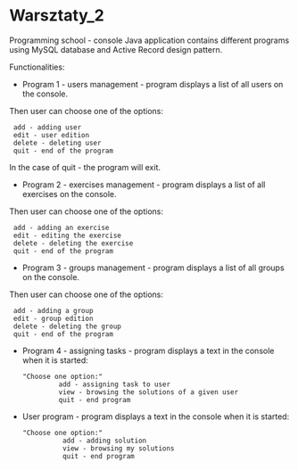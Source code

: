 # Warsztaty_2

Programming school - console Java application contains different programs using MySQL database and Active Record design pattern.

Functionalities:

- Program 1 - users management - program displays a list of all users on the console.

Then user can choose one of the options:

     add - adding user
     edit - user edition
     delete - deleting user
     quit - end of the program
In the case of quit - the program will exit.

- Program 2 - exercises management - program displays a list of all exercises on the console.

Then user can choose one of the options:

     add - adding an exercise
     edit - editing the exercise
     delete - deleting the exercise
     quit - end of the program

- Program 3 - groups management - program displays a list of all groups on the console.

Then user can choose one of the options:

     add - adding a group
     edit - group edition
     delete - deleting the group
     quit - end of the program

- Program 4 - assigning tasks - program displays a text in the console when it is started:

      "Choose one option:"
               add - assigning task to user
               view - browsing the solutions of a given user
               quit - end program

- User program - program displays a text in the console when it is started:

      "Choose one option:"
                add - adding solution
                view - browsing my solutions
                quit - end program
